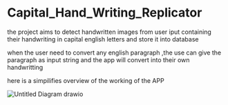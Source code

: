 # Capital_Hand_Writing_Replicator

the project aims to detect handwritten images from user iput containing their handwriting in capital english letters and store it into database

when the user need to convert any english paragraph ,the use can give the paragraph as input string and the app will convert into their own handwritting

here is a simpilifies overview of the working of the APP

![Untitled Diagram drawio](https://github.com/AGENTSJ/Capital_Hand_Writing_Replicator/assets/109428699/dc122955-0efe-4006-b20d-e2f9f6e1686a)

